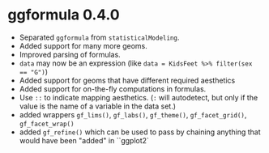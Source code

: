 # ggformula 0.4.0

  * Separated `ggformula` from `statisticalModeling`.
  * Added support for many more geoms.
  * Improved parsing of formulas.
  * `data` may now be an expression (like `data = KidsFeet %>% filter(sex == "G")`)
  * Added support for geoms that have different required aesthetics
  * Added support for on-the-fly computations in formulas.
  * Use `::` to indicate mapping aesthetics.  (`:` will autodetect, but only if the value
is the name of a variable in the data set.)
  * added wrappers `gf_lims()`, `gf_labs()`, `gf_theme()`, `gf_facet_grid()`, `gf_facet_wrap()`
  * added `gf_refine()` which can be used to pass by chaining anything that would have been "added" in ``ggplot2`
  



